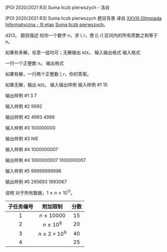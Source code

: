 



[POI 2020/2021 R3] Suma liczb pierwszych - 洛谷














[POI 2020/2021 R3] Suma liczb pierwszych
题目背景
译自 [XXVIII Olimpiada Informatyczna - III etap](https://sio2.mimuw.edu.pl/c/oi28-3/dashboard/) [Suma liczb pierwszych](https://szkopul.edu.pl/problemset/problem/8brtPux-IyytS6rOoOR1cJTL/statement/)。

d2t3。
题目描述
给你一个数字 $n$，求 $l,r$，使 $[l,r]$ 区间内的所有质数之和等于 $n$。

如果有多解，任意一组均可；无解输出 `NIE`。
输入输出格式
输入格式

一行一个正整数 $n$。
输出格式

如果有解，一行两个正整数 $l,r$，你的答案。

如果无解，输出 `NIE`。
输入输出样例
输入样例 #1
15

输出样例 #1
3 7

输入样例 #2
9992

输出样例 #2
4993 4999

输入样例 #3
100000000

输出样例 #3
NIE

输入样例 #4
1000000007

输出样例 #4
1000000007 1000000007

输入样例 #5
99999999996

输出样例 #5
295693 1693067

说明
对于所有数据，$1\leq n\leq 10^{11}$。

| 子任务编号 | 附加限制 | 分数 |
| :----------: | :----------: | :----------: |
| 1 | $n\leq 10000$ | 15 |
| 2 | $n\leq 10^8$ | 20 |
| 3 | $n\leq 2\times 10^9$ | 40 |
| 4 |  | 25 |






